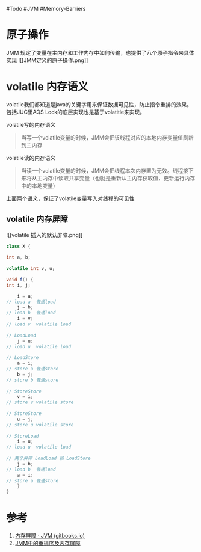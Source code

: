 #Todo #JVM #Memory-Barriers

# 原子操作
JMM 规定了变量在主内存和工作内存中如何传输，也提供了八个原子指令来具体实现
![[JMM定义的原子操作.png]]


# volatile 内存语义
volatile我们都知道是java的关键字用来保证数据可见性，防止指令重排的效果。包括JUC里AQS Lock的底层实现也是基于volatitle来实现。

volatile写的内存语义

> 当写一个volatile变量的时候，JMM会把该线程对应的本地内存变量值刷新到主内存

volatile读的内存语义

> 当读一个volatile变量的时候，JMM会把线程本次内存置为无效。线程接下来将从主内存中读取共享变量（也就是重新从主内存获取值，更新运行内存中的本地变量）

上面两个语义，保证了volatile变量写入对线程的可见性

## volatile 内存屏障

![[volatile 插入的默认屏障.png]]

```java
class X {
    
int a, b;
    
volatile int v, u;
    
void f() {     
int i, j;

    i = a;
// load a  普通load
    j = b;
// load b  普通load
    i = v;
// load v  volatile load
        
// LoadLoad
    j = u;
// load u  volatile load
        
// LoadStore
    a = i;
// store a 普通store  
    b = j;
// store b 普通store
        
// StoreStore
    v = i;
// store v volatile store
        
// StoreStore
    u = j;
// store u volatile store
        
// StoreLoad
    i = u;
// load u  volatile load
        
// 两个屏障 LoadLoad 和 LoadStore
    j = b;
// load b  普通load
    a = i;
// store a 普通store
    }
}
```


# 参考
1. [内存屏障 · JVM (gitbooks.io)](https://luoyoubao.gitbooks.io/jvm/content/javanei-cun-mo-xing/nei-cun-ping-zhang.html)
2. [JMM中的重排序及内存屏障](https://www.cnblogs.com/wuqinglong/p/9947786.html)